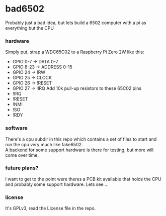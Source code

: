 # bad6502
Probably just a bad idea, but lets build a 6502 computer with a pi as everything but the CPU
### hardware
Simply put, strap a WDC65C02 to a Raspberry Pi Zero 2W like this: 
- GPIO 0-7 -> DATA 0-7
- GPIO 8-23 -> ADDRESS 0-15
- GPIO 24 -> !RW
- GPIO 25 -> CLOCK
- GPIO 26 -> !RESET
- GPIO 27 -> !IRQ
Add 10k pull-up resistors to these 65C02 pins
- !IRQ
- !RESET
- !NMI
- !SO
- !RDY
### software
There's a cpu subdir in this repo which contains a set of files to start and run the cpu very much like fake6502.  
A backend for some support hardware is there for testing, but more will come over time.
### future plans?
I want to get to the point were theres a PCB kit available that holds the CPU and probably some support hardware. Lets see ...
### license
It's GPLv3, read the License file in the repo.
